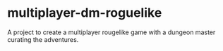 # multiplayer-dm-roguelike
A project to create a multiplayer rougelike game with a dungeon master curating the adventures.
